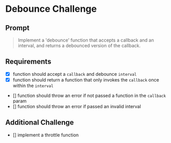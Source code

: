 # Debounce Challenge

## Prompt

>Implement a 'debounce' function that accepts a callback and an interval, and returns a debounced version of the callback.

## Requirements

- [x] function should accept a `callback` and debounce `interval`
- [x] function should return a function that only invokes the `callback` once within the `interval`
- [] function should throw an error if not passed a function in the `callback` param
- [] function should throw an error if passed an invalid interval

## Additional Challenge

- [] implement a throttle function
